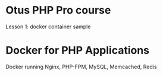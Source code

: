 # Otus PHP Pro course  
Lesson 1: docker container sample

# Docker for PHP Applications
Docker running Nginx, PHP-FPM, MySQL, Memcached, Redis

